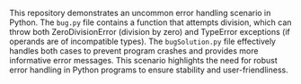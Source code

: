 This repository demonstrates an uncommon error handling scenario in Python.  The `bug.py` file contains a function that attempts division, which can throw both ZeroDivisionError (division by zero) and TypeError exceptions (if operands are of incompatible types). The `bugSolution.py` file effectively handles both cases to prevent program crashes and provides more informative error messages.  This scenario highlights the need for robust error handling in Python programs to ensure stability and user-friendliness.